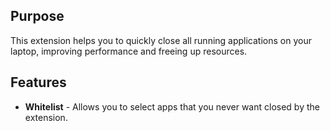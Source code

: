 ## Purpose

This extension helps you to quickly close all running applications on your laptop, improving performance and freeing up resources.

## Features
- **Whitelist** - Allows you to select apps that you never want closed by the extension.